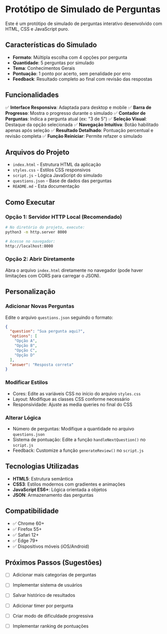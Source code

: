 # Protótipo de Simulado de Perguntas

Este é um protótipo de simulado de perguntas interativo desenvolvido com HTML, CSS e JavaScript puro.

## Características do Simulado

- **Formato**: Múltipla escolha com 4 opções por pergunta
- **Quantidade**: 5 perguntas por simulado
- **Tema**: Conhecimentos Gerais
- **Pontuação**: 1 ponto por acerto, sem penalidade por erro
- **Feedback**: Resultado completo ao final com revisão das respostas

## Funcionalidades

✅ **Interface Responsiva**: Adaptada para desktop e mobile
✅ **Barra de Progresso**: Mostra o progresso durante o simulado
✅ **Contador de Perguntas**: Indica a pergunta atual (ex: "3 de 5")
✅ **Seleção Visual**: Destaque da opção selecionada
✅ **Navegação Intuitiva**: Botão habilitado apenas após seleção
✅ **Resultado Detalhado**: Pontuação percentual e revisão completa
✅ **Função Reiniciar**: Permite refazer o simulado

## Arquivos do Projeto

- `index.html` - Estrutura HTML da aplicação
- `styles.css` - Estilos CSS responsivos
- `script.js` - Lógica JavaScript do simulado
- `questions.json` - Base de dados das perguntas
- `README.md` - Esta documentação

## Como Executar

### Opção 1: Servidor HTTP Local (Recomendado)
```bash
# No diretório do projeto, execute:
python3 -m http.server 8000

# Acesse no navegador:
http://localhost:8000
```

### Opção 2: Abrir Diretamente
Abra o arquivo `index.html` diretamente no navegador (pode haver limitações com CORS para carregar o JSON).

## Personalização

### Adicionar Novas Perguntas
Edite o arquivo `questions.json` seguindo o formato:
```json
{
  "question": "Sua pergunta aqui?",
  "options": [
    "Opção A",
    "Opção B", 
    "Opção C",
    "Opção D"
  ],
  "answer": "Resposta correta"
}
```

### Modificar Estilos
- Cores: Edite as variáveis CSS no início do arquivo `styles.css`
- Layout: Modifique as classes CSS conforme necessário
- Responsividade: Ajuste as media queries no final do CSS

### Alterar Lógica
- Número de perguntas: Modifique a quantidade no arquivo `questions.json`
- Sistema de pontuação: Edite a função `handleNextQuestion()` no `script.js`
- Feedback: Customize a função `generateReview()` no `script.js`

## Tecnologias Utilizadas

- **HTML5**: Estrutura semântica
- **CSS3**: Estilos modernos com gradientes e animações
- **JavaScript ES6+**: Lógica orientada a objetos
- **JSON**: Armazenamento das perguntas

## Compatibilidade

- ✅ Chrome 60+
- ✅ Firefox 55+
- ✅ Safari 12+
- ✅ Edge 79+
- ✅ Dispositivos móveis (iOS/Android)

## Próximos Passos (Sugestões)

- [ ] Adicionar mais categorias de perguntas
- [ ] Implementar sistema de usuários
- [ ] Salvar histórico de resultados
- [ ] Adicionar timer por pergunta
- [ ] Criar modo de dificuldade progressiva
- [ ] Implementar ranking de pontuações

